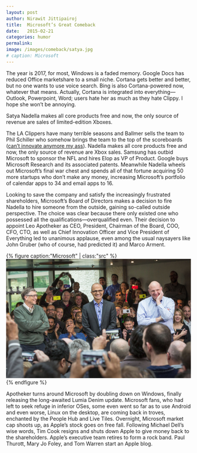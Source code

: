 ```yaml
---
layout: post
author: Nirawit Jittipairoj
title:  Microsoft’s Great Comeback
date:   2015-02-21
categories: humor
permalink:
image: /images/comeback/satya.jpg
# caption: Microsoft
---
```


The year is 2017, for most, Windows is a faded memory. Google Docs has reduced Office marketshare to a small niche. Cortana gets better and better, but no one wants to use voice search. Bing is also Cortana-powered now, whatever that means. Actually, Cortana is integrated into everything—Outlook, Powerpoint, Word; users hate her as much as they hate Clippy. I hope she won’t be annoying.

Satya Nadella makes all core products free and now, the only source of revenue are sales of limited-edition Xboxes.

The LA Clippers have many terrible seasons and Ballmer sells the team to Phil Schiller who somehow brings the team to the top of the scoreboards ([can’t innovate anymore my ass](https://www.youtube.com/watch?v=21zy13JsCYA)). Nadella makes all core products free and now, the only source of revenue are Xbox sales. Samsung has outbid Microsoft to sponsor the NFL and hires Elop as VP of Product. Google buys Microsoft Research and its associated patents. Meanwhile Nadella wheels out Microsoft’s final war chest and spends all of that fortune acquiring 50 more startups who don’t make any money, increasing Microsoft’s portfolio of calendar apps to 34 and email apps to 16.

Looking to save the company and satisfy the increasingly frustrated shareholders, Microsoft’s Board of Directors makes a decision to fire Nadella to hire someone from the outside, gaining so-called outside perspective. The choice was clear because there only existed one who possessed all the qualifications—overqualified even. Their decision to appoint Leo Apotheker as CEO, President, Chairman of the Board, COO, CFO, CTO, as well as Chief Innovation Officer and Vice President of Everything led to unanimous applause, even among the usual naysayers like John Gruber (who of course, had predicted it) and Marco Arment.

{% figure caption:"Microsoft" | class:"src" %}
![](/images/comeback/satya-2.jpg)
{% endfigure %}

Apotheker turns around Microsoft by doubling down on Windows, finally releasing the long-awaited Lumia Denim update. Microsoft fans, who had left to seek refuge in inferior OSes, some even went so far as to use Android and even worse, Linux on the desktop, are coming back in troves, enchanted by the People Hub and Live Tiles. Overnight, Microsoft market cap shoots up, as Apple’s stock goes on free fall. Following Michael Dell’s wise words, Tim Cook resigns and shuts down Apple to give money back to the shareholders. Apple’s executive team retires to form a rock band. Paul Thurott, Mary Jo Foley, and Tom Warren start an Apple blog.